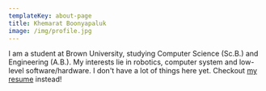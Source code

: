 ```yaml
---
templateKey: about-page
title: Khemarat Boonyapaluk
image: /img/profile.jpg
---
```

I am a student at Brown University, studying Computer Science (Sc.B.) and Engineering (A.B.). My interests lie in robotics, computer system and low-level software/hardware. I don't have a lot of things here yet. Checkout [my resume](/cv.pdf) instead!